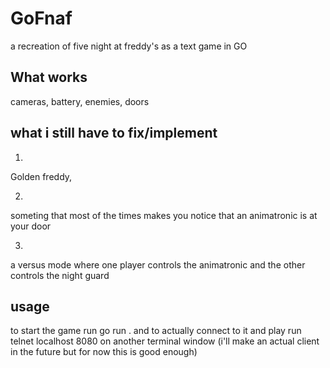 # GoFnaf
a recreation of five night at freddy's as a text game in GO 

## What works
cameras, battery, enemies, doors

## what i still have to fix/implement
1)
Golden freddy, 

2)
someting that most of the times makes you notice that an animatronic is at your door

3)
a versus mode where one player controls the animatronic and the other controls the night guard

## usage
to start the game run 
go run . and to actually connect to it and play run telnet localhost 8080 on another terminal window (i'll  make an actual client in the future but for now this is good enough)
